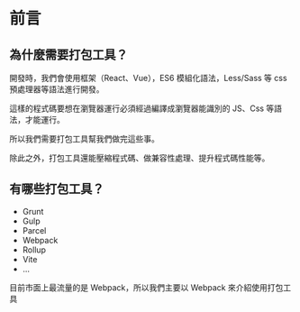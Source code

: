 # 前言

## 為什麼需要打包工具？

開發時，我們會使用框架（React、Vue），ES6 模組化語法，Less/Sass 等 css 預處理器等語法進行開發。 

這樣的程式碼要想在瀏覽器運行必須經過編譯成瀏覽器能識別的 JS、Css 等語法，才能運行。 

所以我們需要打包工具幫我們做完這些事。 

除此之外，打包工具還能壓縮程式碼、做兼容性處理、提升程式碼性能等。

## 有哪些打包工具？

- Grunt
- Gulp
- Parcel
- Webpack
- Rollup
- Vite
- ...

目前市面上最流量的是 Webpack，所以我們主要以 Webpack 來介紹使用打包工具
